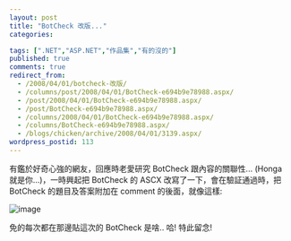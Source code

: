 ```yaml
---
layout: post
title: "BotCheck 改版..."
categories:

tags: [".NET","ASP.NET","作品集","有的沒的"]
published: true
comments: true
redirect_from:
  - /2008/04/01/botcheck-改版/
  - /columns/post/2008/04/01/BotCheck-e694b9e78988.aspx/
  - /post/2008/04/01/BotCheck-e694b9e78988.aspx/
  - /post/BotCheck-e694b9e78988.aspx/
  - /columns/2008/04/01/BotCheck-e694b9e78988.aspx/
  - /columns/BotCheck-e694b9e78988.aspx/
  - /blogs/chicken/archive/2008/04/01/3139.aspx/
wordpress_postid: 113
---
```


有鑑於好奇心強的網友，回應時老愛研究 BotCheck 跟內容的關聯性... (Honga 就是你...)，一時興起把 BotCheck 的 ASCX 改寫了一下，會在驗証通過時，把 BotCheck 的題目及答案附加在 comment 的後面，就像這樣: 

![image](/images/2008-04-01-botcheck-revamp/image_3.png)

免的每次都在那邊貼這次的 BotCheck 是啥.. 哈! 特此留念!
